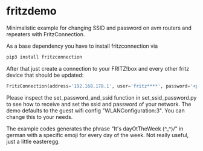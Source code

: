 # fritzdemo
Minimalistic example for changing SSID and password on avm routers and repeaters with FritzConnection.

As a base dependency you have to install fritzconnection via

```bash
pip3 install fritzconnection
```

After that just create a connection to your FRITZ!box and every other fritz device that should be updated:
```python
FritzConnection(address='192.168.178.1', user='fritz****', password='<password>', use_tls=False)
```
Please inspect the set_password_and_ssid function in set_ssid_password.py to see how to receive and set the ssid and password of your network. The demo defaults to the guest wifi config "WLANConfiguration:3". You can change this to your needs. 

The example codes generates the phrase "It's dayOtTheWeek \(^_^)/" in german with a specific emoji for every day of the week. Not really useful, just a little easteregg.
